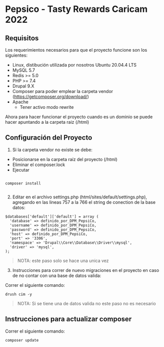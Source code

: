 # Pepsico - Tasty Rewards Caricam 2022

## Requisitos

Los requerimientos necesarios para que el proyecto funcione son los siguientes:

- Linux, distibución utilizada por nosotros Ubuntu 20.04.4 LTS
- MySQL 5.7
- Redis >= 5.0
- PHP >= 7.4
- Drupal 9.X
- Composer para poder emplear la carpeta vendor (https://getcomposer.org/download/)
- Apache
  - Tener activo modo rewrite

Ahora para hacer funcionar el proyecto cuando es un dominio se puede hacer apuntando a la carpeta raiz (/html)

## Configuración del Proyecto

1. Si la carpeta vendor no existe se debe:

- Posicionarse en la carpeta raíz del proyecto (/html)
- Eliminar el composer.lock
- Ejecutar

```

composer install


```

2. Editar en el archivo settings.php (html/sites/default/settings.php), agregando en las lineas 757 a la 766 el string de conection de la base datos:

```
$databases['default']['default'] = array (
  'database' => definido_por_DPM_PepsiCo,
  'username' => definido_por_DPM_PepsiCo,
  'password' => definido_por_DPM_PepsiCo,
  'host' => definido_por_DPM_PepsiCo,
  'port' => '3306',
  'namespace' => 'Drupal\\Core\\Database\\Driver\\mysql',
  'driver' => 'mysql',
);
```

> NOTA: este paso solo se hace una unica vez


3. Instrucciones para correr de nuevo migraciones en el proyecto en caso de no contar con una base de datos valida:

Correr el siguiente comando:

```
drush cim -y

```
> NOTA: Si se tiene una de datos valida no este paso no es necesario

## Instrucciones para actualizar composer

Correr el siguiente comando:

```
composer update
```
